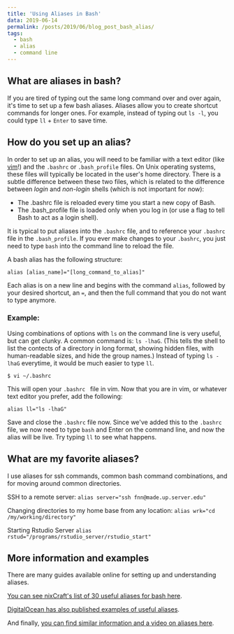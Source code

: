 ```yaml
---
title: 'Using Aliases in Bash'
data: 2019-06-14
permalink: /posts/2019/06/blog_post_bash_alias/
tags:
  - bash
  - alias
  - command line
---
```



What are aliases in bash?
-------------------------
If you are tired of typing out the same long command over and over again, it's time to set up a few bash aliases. Aliases allow you to create shortcut commands for longer ones. For example, instead of typing out `ls -l`, you could type `ll` + `Enter` to save time. 


How do you set up an alias?
---------------------------
In order to set up an alias, you will need to be familiar with a text editor (like [vim](/https://fnew.github.io/posts/2019/05/blog_post_getting_started_vim/)!) and the `.bashrc` or `.bash_profile` files. On Unix operating systems, these files will typically be located in the user's home directory. There is a subtle difference between these two files, which is related to the difference between *login* and *non-login* shells (which is not important for now):
  
  * The .bashrc file is reloaded every time you start a new copy of Bash.
  * The .bash_profile file is loaded only when you log in (or use a flag to tell Bash to act as a login shell).
    
It is typical to put aliases into the `.bashrc` file, and to reference your `.bashrc` file in the `.bash_profile`. If you ever make changes to your `.bashrc`, you just need to type `bash` into the command line to reload the file. 

A bash alias has the following structure:
  
`alias [alias_name]="[long_command_to_alias]"`
 
Each alias is on a new line and begins with the command `alias`, followed by your desired shortcut, an `=`, and then the full command that you do not want to type anymore. 

### Example:

Using combinations of options with `ls` on the command line is very useful, but can get clunky. A common command is: `ls -lhaG`. (This tells the shell to list the contects of a directory in long format, showing hidden files, with human-readable sizes, and hide the group names.) Instead of typing `ls -lhaG` everytime, it would be much easier to type `ll`.

`$ vi ~/.bashrc`

This will open your `.bashrc ` file in vim. Now that you are in vim, or whatever text editor you prefer, add the following:

`alias ll="ls -lhaG"`

Save and close the `.bashrc` file now. Since we've added this to the `.bashrc` file, we now need to type `bash` and Enter on the command line, and now the alias will be live. Try typing `ll` to see what happens. 


What are my favorite aliases?
-----------------------------

I use aliases for ssh commands, common bash command combinations, and for moving around common directories.

SSH to a remote server:
`alias server="ssh fnn@made.up.server.edu"` 

Changing directories to my home base from any location:
`alias wrk="cd /my/working/directory"` 

Starting Rstudio Server
`alias rstud="/programs/rstudio_server/rstudio_start"`


More information and examples
-----------------------------
There are many guides available online for setting up and understanding aliases. 

[You can see nixCraft's list of 30 useful aliases for bash here](https://www.cyberciti.biz/tips/bash-aliases-mac-centos-linux-unix.html). 

[DigitalOcean has also published examples of useful aliases](https://www.digitalocean.com/community/tutorials/an-introduction-to-useful-bash-aliases-and-functions). 

And finally, [you can find similar information and a video on aliases here](https://mijingo.com/blog/creating-bash-aliases).

